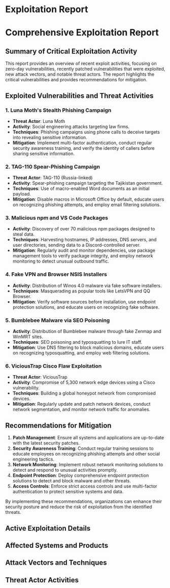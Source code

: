 # Exploitation Report

# Comprehensive Exploitation Report

## Summary of Critical Exploitation Activity

This report provides an overview of recent exploit activities, focusing on zero-day vulnerabilities, recently patched vulnerabilities that were exploited, new attack vectors, and notable threat actors. The report highlights the critical vulnerabilities and provides recommendations for mitigation.

## Exploited Vulnerabilities and Threat Activities

### 1. Luna Moth's Stealth Phishing Campaign
- **Threat Actor**: Luna Moth
- **Activity**: Social engineering attacks targeting law firms.
- **Techniques**: Phishing campaigns using phone calls to deceive targets into revealing sensitive information.
- **Mitigation**: Implement multi-factor authentication, conduct regular security awareness training, and verify the identity of callers before sharing sensitive information.

### 2. TAG-110 Spear-Phishing Campaign
- **Threat Actor**: TAG-110 (Russia-linked)
- **Activity**: Spear-phishing campaign targeting the Tajikistan government.
- **Techniques**: Use of macro-enabled Word documents as an initial payload.
- **Mitigation**: Disable macros in Microsoft Office by default, educate users on recognizing phishing attempts, and employ email filtering solutions.

### 3. Malicious npm and VS Code Packages
- **Activity**: Discovery of over 70 malicious npm packages designed to steal data.
- **Techniques**: Harvesting hostnames, IP addresses, DNS servers, and user directories, sending data to a Discord-controlled server.
- **Mitigation**: Regularly audit and monitor dependencies, use package management tools to verify package integrity, and employ network monitoring to detect unusual outbound traffic.

### 4. Fake VPN and Browser NSIS Installers
- **Activity**: Distribution of Winos 4.0 malware via fake software installers.
- **Techniques**: Masquerading as popular tools like LetsVPN and QQ Browser.
- **Mitigation**: Verify software sources before installation, use endpoint protection solutions, and educate users on recognizing fake software.

### 5. Bumblebee Malware via SEO Poisoning
- **Activity**: Distribution of Bumblebee malware through fake Zenmap and WinMRT sites.
- **Techniques**: SEO poisoning and typosquatting to lure IT staff.
- **Mitigation**: Use DNS filtering to block malicious domains, educate users on recognizing typosquatting, and employ web filtering solutions.

### 6. ViciousTrap Cisco Flaw Exploitation
- **Threat Actor**: ViciousTrap
- **Activity**: Compromise of 5,300 network edge devices using a Cisco vulnerability.
- **Techniques**: Building a global honeypot network from compromised devices.
- **Mitigation**: Regularly update and patch network devices, conduct network segmentation, and monitor network traffic for anomalies.

## Recommendations for Mitigation

1. **Patch Management**: Ensure all systems and applications are up-to-date with the latest security patches.
2. **Security Awareness Training**: Conduct regular training sessions to educate employees on recognizing phishing attempts and other social engineering tactics.
3. **Network Monitoring**: Implement robust network monitoring solutions to detect and respond to unusual activities promptly.
4. **Endpoint Protection**: Deploy comprehensive endpoint protection solutions to detect and block malware and other threats.
5. **Access Controls**: Enforce strict access controls and use multi-factor authentication to protect sensitive systems and data.

By implementing these recommendations, organizations can enhance their security posture and reduce the risk of exploitation from the identified threats.

## Active Exploitation Details



## Affected Systems and Products



## Attack Vectors and Techniques



## Threat Actor Activities

 